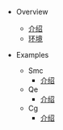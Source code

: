 - Overview
  - [介绍](overview/Into.md)
  - [环境](overview/Env.md)

- Examples
    - Smc
        - [介绍](smc/Into.md)
    - Qe
        - [介绍](qe/Into.md)
    - Cg
        - [介绍](cg/Into.md)
